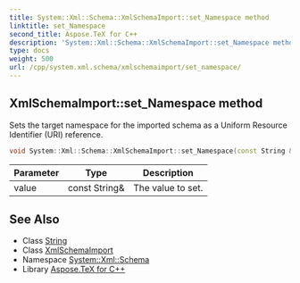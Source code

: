 ```yaml
---
title: System::Xml::Schema::XmlSchemaImport::set_Namespace method
linktitle: set_Namespace
second_title: Aspose.TeX for C++
description: 'System::Xml::Schema::XmlSchemaImport::set_Namespace method. Sets the target namespace for the imported schema as a Uniform Resource Identifier (URI) reference in C++.'
type: docs
weight: 500
url: /cpp/system.xml.schema/xmlschemaimport/set_namespace/
---
```

## XmlSchemaImport::set_Namespace method


Sets the target namespace for the imported schema as a Uniform Resource Identifier (URI) reference.

```cpp
void System::Xml::Schema::XmlSchemaImport::set_Namespace(const String &value)
```


| Parameter | Type | Description |
| --- | --- | --- |
| value | const String\& | The value to set. |

## See Also

* Class [String](../../../system/string/)
* Class [XmlSchemaImport](../)
* Namespace [System::Xml::Schema](../../)
* Library [Aspose.TeX for C++](../../../)

